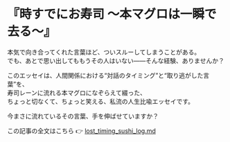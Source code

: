 # 『時すでにお寿司 〜本マグロは一瞬で去る〜』

本気で向き合ってくれた言葉ほど、ついスルーしてしまうことがある。  
でも、あとで思い出してももうその人はいない——そんな経験、ありませんか？

このエッセイは、人間関係における“対話のタイミング”と“取り逃がした言葉”を、  
寿司レーンに流れる本マグロになぞらえて綴った、  
ちょっと切なくて、ちょっと笑える、私流の人生比喩エッセイです。

今まさに流れているその言葉、手を伸ばせていますか？

この記事の全文はこちら 👉 [lost_timing_sushi_log.md](./lost_timing_sushi_log.md)
